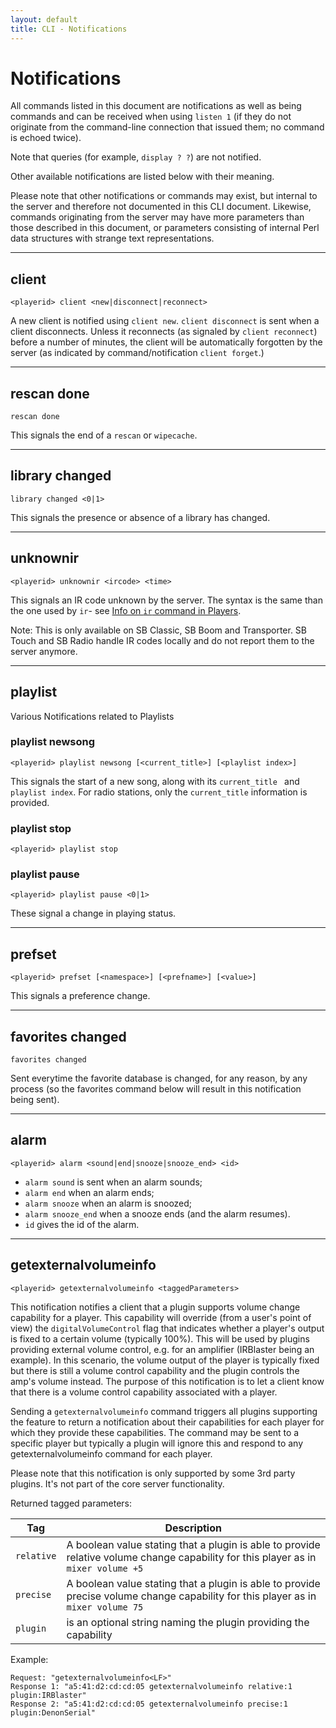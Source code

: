 ```yaml
---
layout: default
title: CLI - Notifications
---
```


<link rel="stylesheet" href="../cli-doc.css">

# Notifications

All commands listed in this document are notifications as well as being commands and can be received when using `listen 1` (if they do not originate from the command-line connection that issued them; no command is echoed twice).

Note that queries (for example, `display ? ?`) are not notified.

Other available notifications are listed below with their meaning.

Please note that other notifications or commands may exist, but internal to the server and therefore not documented in this CLI document. Likewise, commands originating from the server may have more parameters than those described in this document, or parameters consisting of internal Perl data structures with strange text representations.

***

## client

`<playerid> client <new|disconnect|reconnect>`

A new client is notified using `client new`. `client disconnect` is sent when a client disconnects. Unless it reconnects (as signaled by `client reconnect`) before a number of minutes, the client will be automatically forgotten by the server (as indicated by command/notification `client forget`.)

***
## rescan done

`rescan done`

This signals the end of a `rescan` or `wipecache`.

***

## library changed

`library changed <0|1>`

This signals the presence or absence of a library has changed.

***

## unknownir

`<playerid> unknownir <ircode> <time>`

This signals an IR code unknown by the server. The syntax is the same than the one used by `ir`- see [Info on `ir` command in Players](players.md#ir).

Note: This is only available on SB Classic, SB Boom and Transporter. SB Touch and SB Radio handle IR codes locally and do not report them to the server anymore.

***
## playlist

Various Notifications related to Playlists

### playlist newsong

`<playerid> playlist newsong [<current_title>] [<playlist index>]`

This signals the start of a new song, along with its `current_title ` and `playlist index`. For radio stations, only the `current_title` information is provided.

### playlist stop

`<playerid> playlist stop`

### playlist pause

`<playerid> playlist pause <0|1>`

These signal a change in playing status.

***

## prefset

`<playerid> prefset [<namespace>] [<prefname>] [<value>]`

This signals a preference change.

***

## favorites changed

`favorites changed`

Sent everytime the favorite database is changed, for any reason, by any process (so the favorites command below will result in this notification being sent).

***

## alarm

`<playerid> alarm <sound|end|snooze|snooze_end> <id>`

* `alarm sound` is sent when an alarm sounds;
* `alarm end` when an alarm ends;
* `alarm snooze` when an alarm is snoozed;
* `alarm snooze_end` when a snooze ends (and the alarm resumes).
* `id` gives the id of the alarm.

***

## getexternalvolumeinfo

`<playerid> getexternalvolumeinfo <taggedParameters>`

This notification notifies a client that a plugin supports volume change capability for a player. This capability will override (from a user's point of view) the `digitalVolumeControl` flag that indicates whether a player's output is fixed to a certain volume (typically 100%). This will be used by plugins providing external volume control, e.g. for an amplifier (IRBlaster being an example). In this scenario, the volume output of the player is typically fixed but there is still a volume control capability and the plugin controls the amp's volume instead. The purpose of this notification is to let a client know that there is a volume control capability associated with a player.

Sending a `getexternalvolumeinfo` command triggers all plugins supporting the feature to return a notification about their capabilities for each player for which they provide these capabilities. The command may be sent to a specific player but typically a plugin will ignore this and respond to any getexternalvolumeinfo command for each player.

Please note that this notification is only supported by some 3rd party plugins. It's not part of the core server functionality.

Returned tagged parameters:

| Tag | Description |
|---|---|
| `relative` | A boolean value stating that a plugin is able to provide relative volume change capability for this player as in `mixer volume +5` |
| `precise` | A boolean value stating that a plugin is able to provide precise volume change capability for this player as in `mixer volume 75` |
| `plugin` | is an optional string naming the plugin providing the capability |

Example:

```
Request: "getexternalvolumeinfo<LF>"
Response 1: "a5:41:d2:cd:cd:05 getexternalvolumeinfo relative:1 plugin:IRBlaster"
Response 2: "a5:41:d2:cd:cd:05 getexternalvolumeinfo precise:1 plugin:DenonSerial"
```